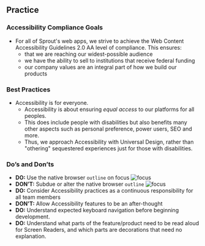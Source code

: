 ## Practice

### Accessibility Compliance Goals

- For all of Sprout's web apps, we strive to achieve the Web Content Accessibility Guidelines 2.0 AA level of compliance. This ensures:
  - that we are reaching our widest-possible audience
  - we have the ability to sell to institutions that receive federal funding
  - our company values are an integral part of how we build our products

### Best Practices

- Accessibility is for everyone.
	- Accessibility is about ensuring _equal access_ to our platforms for all peoples.
	- This does include people with disabilities but also benefits many other aspects such as personal preference, power users, SEO and more.
	- Thus, we approach Accessibility with Universal Design, rather than "othering" sequestered experiences just for those with disabilities.

### Do’s and Don’ts

- **DO:** Use the native browser `outline` on focus
	![focus]({{{siteUrl}}}/assets/SEEDS-focus-outline.svg)
- **DON’T:** Subdue or alter the native browser `outline`
	![focus]({{{siteUrl}}}/assets/SEEDS-focus-no-outline.svg)
- **DO:** Consider Accessibility practices as a continuous responsibility for all team members
- **DON'T:** Allow Accessibility features to be an after-thought
- **DO:** Understand expected keyboard navigation before beginning development.
- **DO:** Understand what parts of the feature/product need to be read aloud for Screen Readers, and which parts are decorations that need no explanation.

